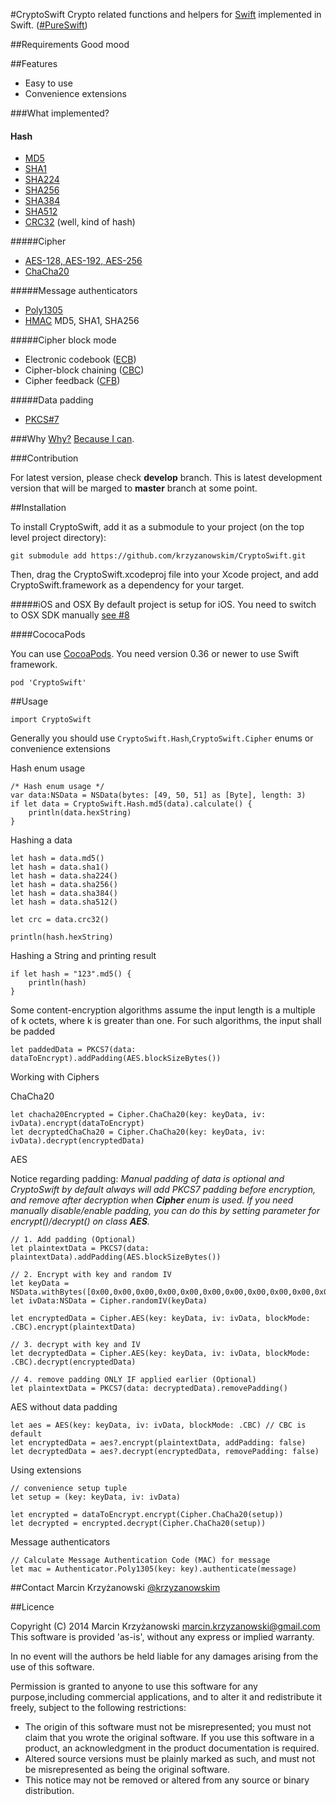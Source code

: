 #CryptoSwift
Crypto related functions and helpers for [Swift](https://developer.apple.com/swift/) implemented in Swift. ([#PureSwift](https://twitter.com/hashtag/pureswift))

##Requirements
Good mood

##Features

- Easy to use
- Convenience extensions

###What implemented?

#### Hash
- [MD5](http://tools.ietf.org/html/rfc1321)
- [SHA1](http://tools.ietf.org/html/rfc3174)
- [SHA224](http://tools.ietf.org/html/rfc6234)
- [SHA256](http://tools.ietf.org/html/rfc6234)
- [SHA384](http://tools.ietf.org/html/rfc6234)
- [SHA512](http://tools.ietf.org/html/rfc6234)
- [CRC32](http://en.wikipedia.org/wiki/Cyclic_redundancy_check) (well, kind of hash)

#####Cipher
- [AES-128, AES-192, AES-256](http://csrc.nist.gov/publications/fips/fips197/fips-197.pdf)
- [ChaCha20](http://cr.yp.to/chacha/chacha-20080128.pdf)

#####Message authenticators
- [Poly1305](http://cr.yp.to/mac/poly1305-20050329.pdf)
- [HMAC](https://www.ietf.org/rfc/rfc2104.txt) MD5, SHA1, SHA256

#####Cipher block mode
- Electronic codebook ([ECB](http://en.wikipedia.org/wiki/Block_cipher_mode_of_operation#Electronic_codebook_.28ECB.29))
- Cipher-block chaining ([CBC](http://en.wikipedia.org/wiki/Block_cipher_mode_of_operation#Cipher-block_chaining_.28CBC.29))
- Cipher feedback ([CFB](http://en.wikipedia.org/wiki/Block_cipher_mode_of_operation#Cipher_feedback_.28CFB.29))

#####Data padding
- [PKCS#7](http://tools.ietf.org/html/rfc5652#section-6.3)

###Why
[Why?](https://github.com/krzyzanowskim/CryptoSwift/issues/5) [Because I can](https://github.com/krzyzanowskim/CryptoSwift/issues/5#issuecomment-53379391).

###Contribution

For latest version, please check **develop** branch. This is latest development version that will be marged to **master** branch at some point.

##Installation

To install CryptoSwift, add it as a submodule to your project (on the top level project directory):

	git submodule add https://github.com/krzyzanowskim/CryptoSwift.git

Then, drag the CryptoSwift.xcodeproj file into your Xcode project, and add CryptoSwift.framework as a dependency for your target.

#####iOS and OSX
By default project is setup for iOS. You need to switch to OSX SDK manually [see #8](https://github.com/krzyzanowskim/CryptoSwift/issues/8)

####CococaPods

You can use [CocoaPods](http://cocoapods.org/?q=cryptoSwift). You need version 0.36 or newer to use Swift framework.

    pod 'CryptoSwift'

##Usage

    import CryptoSwift

Generally you should use `CryptoSwift.Hash`,`CryptoSwift.Cipher` enums or convenience extensions

Hash enum usage
    
    /* Hash enum usage */
    var data:NSData = NSData(bytes: [49, 50, 51] as [Byte], length: 3)
    if let data = CryptoSwift.Hash.md5(data).calculate() {
        println(data.hexString)
    }
    
Hashing a data
	
	let hash = data.md5()
	let hash = data.sha1()
    let hash = data.sha224()
	let hash = data.sha256()
	let hash = data.sha384()
	let hash = data.sha512()
	
	let crc = data.crc32()
	
	println(hash.hexString)
	
Hashing a String and printing result

    if let hash = "123".md5() {
        println(hash)
    }
    
Some content-encryption algorithms assume the input length is a multiple of k octets, where k is greater than one.  For such algorithms, the input shall be padded

	let paddedData = PKCS7(data: dataToEncrypt).addPadding(AES.blockSizeBytes())
    
Working with Ciphers

ChaCha20

	let chacha20Encrypted = Cipher.ChaCha20(key: keyData, iv: ivData).encrypt(dataToEncrypt)
	let decryptedChaCha20 = Cipher.ChaCha20(key: keyData, iv: ivData).decrypt(encryptedData)

AES

Notice regarding padding: *Manual padding of data is optional and CryptoSwift by default always will add PKCS7 padding before encryption, and remove after decryption when __Cipher__ enum is used. If you need manually disable/enable padding, you can do this by setting parameter for encrypt()/decrypt() on class __AES__.*

	// 1. Add padding (Optional)
	let plaintextData = PKCS7(data: plaintextData).addPadding(AES.blockSizeBytes())
	
	// 2. Encrypt with key and random IV
	let keyData = NSData.withBytes([0x00,0x00,0x00,0x00,0x00,0x00,0x00,0x00,0x00,0x00,0x00,0x00,0x00,0x00,0x00,0x00])
	let ivData:NSData = Cipher.randomIV(keyData)
	
	let encryptedData = Cipher.AES(key: keyData, iv: ivData, blockMode: .CBC).encrypt(plaintextData)
		
	// 3. decrypt with key and IV
	let decryptedData = Cipher.AES(key: keyData, iv: ivData, blockMode: .CBC).decrypt(encryptedData)
	
	// 4. remove padding ONLY IF applied earlier (Optional)
	let plaintextData = PKCS7(data: decryptedData).removePadding()	
	
AES without data padding

	let aes = AES(key: keyData, iv: ivData, blockMode: .CBC) // CBC is default
	let encryptedData = aes?.encrypt(plaintextData, addPadding: false)
	let decryptedData = aes?.decrypt(encryptedData, removePadding: false)

Using extensions
	
	// convenience setup tuple
	let setup = (key: keyData, iv: ivData)

	let encrypted = dataToEncrypt.encrypt(Cipher.ChaCha20(setup))
	let decrypted = encrypted.decrypt(Cipher.ChaCha20(setup))
	
Message authenticators

	// Calculate Message Authentication Code (MAC) for message
	let mac = Authenticator.Poly1305(key: key).authenticate(message)
    
##Contact
Marcin Krzyżanowski [@krzyzanowskim](http://twitter.com/krzyzanowskim)

##Licence

Copyright (C) 2014 Marcin Krzyżanowski <marcin.krzyzanowski@gmail.com>
This software is provided 'as-is', without any express or implied warranty. 

In no event will the authors be held liable for any damages arising from the use of this software. 

Permission is granted to anyone to use this software for any purpose,including commercial applications, and to alter it and redistribute it freely, subject to the following restrictions:

- The origin of this software must not be misrepresented; you must not claim that you wrote the original software. If you use this software in a product, an acknowledgment in the product documentation is required.
- Altered source versions must be plainly marked as such, and must not be misrepresented as being the original software.
- This notice may not be removed or altered from any source or binary distribution.
